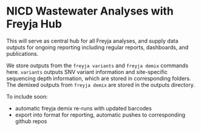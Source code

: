 # NICD Wastewater Analyses with Freyja Hub

This will serve as central hub for all Freyja analyses, and supply data outputs for ongoing reporting including regular reports, dashboards, and publications. 

We store outputs from the `freyja variants` and `freyja demix` commands here. `variants` outputs SNV variant information and site-specific sequencing depth information, which are stored in corresponding folders. The demixed outputs from `freyja demix` are stored in the outputs directory. 

To include soon:
  - automatic freyja demix re-runs with updated barcodes
  - export into format for reporting, automatic pushes to corresponding github repos
